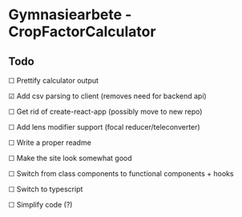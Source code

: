 # Gymnasiearbete - CropFactorCalculator

## Todo

&#9744; Prettify calculator output

&#9745; Add csv parsing to client (removes need for backend api)

&#9744; Get rid of create-react-app (possibly move to new repo)

&#9744; Add lens modifier support (focal reducer/teleconverter)

&#9744; Write a proper readme

&#9744; Make the site look somewhat good

&#9744; Switch from class components to functional components + hooks

&#9744; Switch to typescript

&#9744; Simplify code (?)
